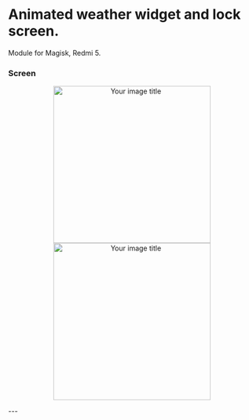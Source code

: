 # Animated weather widget and lock screen.
Module for Magisk, Redmi 5.

### Screen
<p align="center">
<img src="https://i.imgur.com/BRvH8K8.gif" alt="Your image title" width="320"/>   <img src="https://i.imgur.com/QQuFUEZ.jpg" alt="Your image title" width="320"/>
</p>
---
